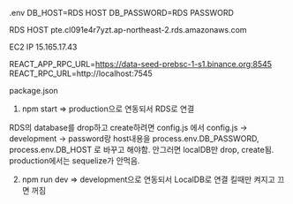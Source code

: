 .env
DB_HOST=RDS HOST
DB_PASSWORD=RDS PASSWORD

RDS HOST
pte.cl091e4r7yzt.ap-northeast-2.rds.amazonaws.com

EC2 IP
15.165.17.43

REACT_APP_RPC_URL=https://data-seed-prebsc-1-s1.binance.org:8545
REACT_RPC_URL=http://localhost:7545

package.json

1. npm start => production으로 연동되서 RDS로 연결

RDS의 database를 drop하고 create하려면 config.js 에서
config.js -> development -> password랑 host내용을 process.env.DB_PASSWORD, process.env.DB_HOST 로 바꾸고 해야함.
안그러면 localDB만 drop, create됨.
production에서는 sequelize가 안먹음.

2. npm run dev => development으로 연동되서 LocalDB로 연결
   킬때만 켜지고 끄면 꺼짐
